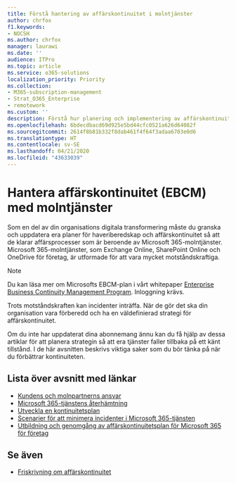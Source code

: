 ```yaml
---
title: Förstå hantering av affärskontinuitet i molntjänster
author: chrfox
f1.keywords:
- NOCSH
ms.author: chrfox
manager: laurawi
ms.date: ''
audience: ITPro
ms.topic: article
ms.service: o365-solutions
localization_priority: Priority
ms.collection:
- M365-subscription-management
- Strat_O365_Enterprise
- remotework
ms.custom: ''
description: Förstå hur planering och implementering av affärskontinuitet fungerar när ni använder molntjänster.
ms.openlocfilehash: 6bdecdbacd69d925e5bd44cfc0521a626d64082f
ms.sourcegitcommit: 2614f8b81b332f8dab461f4f64f3adaa6703e0d6
ms.translationtype: HT
ms.contentlocale: sv-SE
ms.lasthandoff: 04/21/2020
ms.locfileid: "43633039"
---
```

# <a name="enterprise-business-continuity-management-ebcm-with-cloud-services"></a>Hantera affärskontinuitet (EBCM) med molntjänster

Som en del av din organisations digitala transformering måste du granska och uppdatera era planer för haveriberedskap och affärskontinuitet så att de klarar affärsprocesser som är beroende av Microsoft 365-molntjänster. Microsoft 365-molntjänster, som Exchange Online, SharePoint Online och OneDrive för företag, är utformade för att vara mycket motståndskraftiga.

> [!NOTE]
> Du kan läsa mer om Microsofts EBCM-plan i vårt whitepaper [Enterprise Business Continuity Management Program](https://go.microsoft.com/fwlink/?linkid=2121521). Inloggning krävs.

Trots motståndskraften kan incidenter inträffa. När de gör det ska din organisation vara förberedd och ha en väldefinierad strategi för affärskontinuitet.

Om du inte har uppdaterat dina abonnemang ännu kan du få hjälp av dessa artiklar för att planera strategin så att era tjänster faller tillbaka på ett känt tillstånd. I de här avsnitten beskrivs viktiga saker som du bör tänka på när du förbättrar kontinuiteten.

## <a name="list-of-topics-with-links"></a>Lista över avsnitt med länkar

- [Kundens och molnpartnerns ansvar](ebcm-customer-and-cloud-partner-ebcm-responsibilities.md)
- [Microsoft 365-tjänstens återhämtning](ebcm-m365-service-resiliency.md)
- [Utveckla en kontinuitetsplan](ebcm-developing-your-ebcm-plan.md)
- [Scenarier för att minimera incidenter i Microsoft 365-tjänsten](ebcm-microsoft-365-mitigations.md)
- [Utbildning och genomgång av affärskontinuitetsplan för Microsoft 365 för företag](ebcm-enterprise-business-continuity-management-plan-rehearsal-and-user-training.md)

## <a name="see-also"></a>Se även

- [Friskrivning om affärskontinuitet](ebcm-legal-disclaimer.md)
